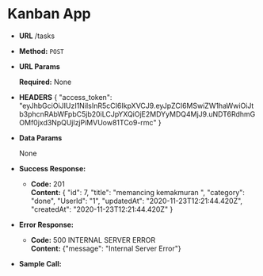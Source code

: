 # Kanban App

* **URL**
    /tasks
    
* **Method:**
    `POST`

*  **URL Params**

   **Required:**
    None

*  **HEADERS**
    {
    "access_token": "eyJhbGciOiJIUzI1NiIsInR5cCI6IkpXVCJ9.eyJpZCI6MSwiZW1haWwiOiJtb3phcnRAbWFpbC5jb20iLCJpYXQiOjE2MDYyMDQ4MjJ9.uNDT6RdhmGOMf0jxd3NpQUjlzjPiMVUow81TCo9-rmc"
    }


* **Data Params**

    None

* **Success Response:**
    *   **Code:** 201 <br />
        **Content:** {
            "id": 7,
            "title": "memancing kemakmuran ",
            "category": "done",
            "UserId": "1",
            "updatedAt": "2020-11-23T12:21:44.420Z",
            "createdAt": "2020-11-23T12:21:44.420Z"
        }

* **Error Response:**

  * **Code:** 500 INTERNAL SERVER ERROR <br />
    **Content:** {"message": "Internal Server Error"}

* **Sample Call:**
            


